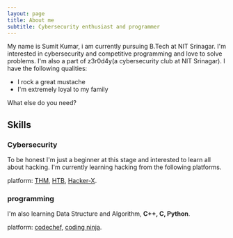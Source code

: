 ```yaml
---
layout: page
title: About me
subtitle: Cybersecurity enthusiast and programmer
---
```


My name is Sumit Kumar, i am currently pursuing B.Tech at NIT Srinagar. I'm interested in cybersecurity and competitive programming and love to solve problems. I'm also a part of z3r0d4y(a cybersecurity club at NIT Srinagar). I have the following qualities:

- I rock a great mustache
- I'm extremely loyal to my family

What else do you need?

## Skills

### Cybersecurity
To be honest I'm just a beginner at this stage and interested to learn all about hacking. I'm currently learning hacking from the following platforms.

platform: [THM](https://tryhackme.com), [HTB](https://www.hackthebox.com), [Hacker-X](https://hackerx.org).

### programming
I'm also learning Data Structure and Algorithm, **C++, C, Python**.

platform: [codechef](https://www.codechef.com/), [coding ninja](https://www.codingninjas.com).

